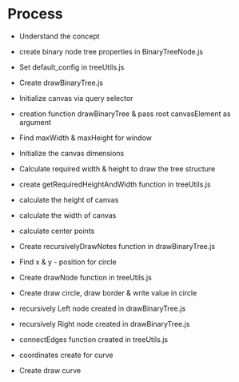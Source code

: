
# Process

- Understand the concept
- create binary node tree properties in BinaryTreeNode.js
- Set default_config in treeUtils.js
- Create drawBinaryTree.js

- Initialize canvas via query selector
- creation function drawBinaryTree & pass root canvasElement as argument
- Find maxWidth & maxHeight for window
- Initialize the canvas dimensions
- Calculate required width & height to draw the tree structure


- create getRequiredHeightAndWidth function in treeUtils.js
- calculate the height of canvas
- calculate the width of canvas 


- calculate center points

- Create recursivelyDrawNotes function  in drawBinaryTree.js
- Find x & y - position for circle 


- Create drawNode function in treeUtils.js
- Create draw circle, draw border & write value in circle 

-  recursively Left node created  in drawBinaryTree.js
-  recursively Right node created in drawBinaryTree.js

- connectEdges function created in treeUtils.js
- coordinates create for curve
- Create draw curve 